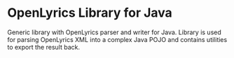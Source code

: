 OpenLyrics Library for Java
===========================

Generic library with OpenLyrics parser and writer for Java.
Library is used for parsing OpenLyrics XML into a complex Java POJO
and contains utilities to export the result back.
